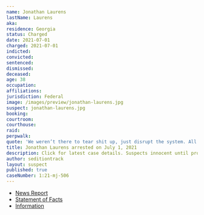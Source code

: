 ```yaml
---
name: Jonathan Laurens
lastName: Laurens
aka:
residence: Georgia
status: Charged
date: 2021-07-01
charged: 2021-07-01
indicted:
convicted:
sentenced:
dismissed:
deceased:
age: 38
occupation:
affiliations:
jurisdiction: Federal
image: /images/preview/jonathan-laurens.jpg
suspect: jonathan-laurens.jpg
booking:
courtroom:
courthouse:
raid:
perpwalk:
quote: 'We weren’t there to tear shit up, just disrupt the system. All in all, I had fun! Lol'
title: Jonathan Laurens arrested on July 1, 2021
description: Click for latest case details. Suspects innocent until proven guilty.
author: seditiontrack
layout: suspect
published: true
caseNumber: 1:21-mj-506
---
```

- [News Report](https://www.gwinnettdailypost.com/local/federal-law-enforcement-arrests-duluth-man-accused-of-participating-in-jan-6-storming-of-the/article_2a23fad8-dae4-11eb-9836-5f51e53d28e5.html)
- [Statement of Facts](https://www.justice.gov/usao-dc/case-multi-defendant/file/1408586/download)
- [Information](https://www.justice.gov/usao-dc/case-multi-defendant/file/1410486/download)
